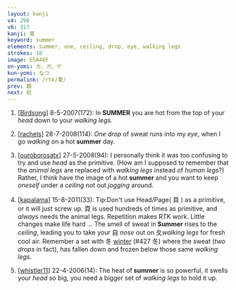 ```yaml
---
layout: kanji
v4: 296
v6: 317
kanji: 夏
keyword: summer
elements: summer, one, ceiling, drop, eye, walking legs
strokes: 10
image: E5A48F
on-yomi: カ、ガ、ゲ
kun-yomi: なつ
permalink: /rtk/夏/
prev: 額
next: 処
---
```


1) [<a href="http://kanji.koohii.com/profile/Birdsong">Birdsong</a>] 8-5-2007(172): In<strong> SUMMER</strong> you are hot from the top of your <em>head</em> down to your <em>walking legs</em>.

2) [<a href="http://kanji.koohii.com/profile/rachels">rachels</a>] 28-7-2008(114): <em>One</em> <em>drop</em> of sweat runs into my <em>eye</em>, when I go <em>walking</em> on a hot<strong> summer</strong> day.

3) [<a href="http://kanji.koohii.com/profile/ouroborosatx">ouroborosatx</a>] 27-5-2008(94): I personally think it was too confusing to try and use <em>head</em> as the primitive. (How am I supposed to remember that the <em>animal legs</em> are replaced with <em>walking legs</em> instead of <em>human legs</em>?) Rather, I think have the image of a hot<strong> summer</strong> and you want to keep <em>oneself</em> under a <em>ceiling</em> not out <em>jogging</em> around.

4) [<a href="http://kanji.koohii.com/profile/kapalama">kapalama</a>] 15-8-2011(33): Tip:Don&#039;t use Head/Page( 頁 ) as a primitive, or it will just screw up. 頁 is used hundreds of times as primitive, and <em>always</em> needs the animal legs. Repetition makes RTK work. Little changes make life hard ... The smell of sweat in<strong> Summer</strong> rises to the <em>ceiling</em>, leading you to take your 自 <em>nose</em> out on 夂<em>walking legs</em> for fresh cool air. Remember a set with 冬 <a href="../v4/427.html">winter</a> (#427 冬) where the sweat (<em>two drops</em> in fact), has fallen down and frozen below those same <em>walking legs</em>.

5) [<a href="http://kanji.koohii.com/profile/whistler11">whistler11</a>] 22-4-2006(14): The heat of<strong> summer</strong> is so powerful, it swells your <em>head</em> so big, you need a bigger set of <em>walking legs</em> to hold it up.

